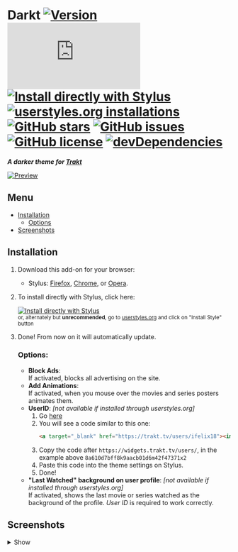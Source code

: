 # Darkt [![Version][version]][1] [![Size][size]][1] [![Install directly with Stylus][stylus]][2] [![userstyles.org installations][userstyles]][3] [![GitHub stars][stars]][4] [![GitHub issues][issues]][5] [![GitHub license][license]][6] [![devDependencies][devdependencies]][7]
**_A darker theme for [Trakt]_**

[![Preview]][Screenshots]

## Menu
* [Installation]
    * [Options]
* [Screenshots]

## Installation
1. Download this add-on for your browser:
    * Stylus: [Firefox], [Chrome], or [Opera].
2. To install directly with Stylus, click here:</br>

    [![Install directly with Stylus][Darkt]][2]</br>
    <sub>or, alternately but **unrecommended**, go to [userstyles.org][3] and click on "Install Style" button</sub>
3. Done! From now on it will automatically update.

    ### Options:
    * **Block Ads**:</br>
        If activated, blocks all advertising on the site.
    * **Add Animations**:</br>
        If activated, when you mouse over the movies and series posters animates them.
    * **UserID**: *[not available if installed through userstyles.<span></span>org]*</br>
        1. Go [here][8]
        2. You will see a code similar to this one:
            ```html
            <a target="_blank" href="https://trakt.tv/users/ifelix18"><img width="500" height="40" alt="iFelix18" src="https://widgets.trakt.tv/users/8a610d7bff8k9aacb01d6m42f47371x2/watched/thin@2x.jpg" /></a>
            ```
        3. Copy the code after `https://widgets.trakt.tv/users/`, in the example above `8a610d7bff8k9aacb01d6m42f47371x2`
        4. Paste this code into the theme settings on Stylus.
        5. Done!
    * **"Last Watched" background on user profile**: *[not available if installed through userstyles.<span></span>org]*</br>
        If activated, shows the last movie or series watched as the background of the profile. *User ID* is required to work correctly.

## Screenshots
<details><summary>Show</summary>

[![Dashboard]][Screenshots]

[![Movies]][Screenshots]

[![Series]][Screenshots]
</details>

[version]: https://flat.badgen.net/badge/version/3.0.0/ED1C24
[1]: #
[size]: https://flat.badgen.net/badgesize/normal/iFelix18/Darkt/master/darkt.user.css
[stylus]: https://flat.badgen.net/badge/install%20directly%20with/Stylus/00ADAD "Click here!"
[2]: https://raw.githubusercontent.com/iFelix18/Darkt/master/darkt.user.css
[userstyles]: https://flat.badgen.net/runkit/darkt-downloads-uwi9p1h6k5p3
[3]: https://userstyles.org/styles/148514/darkt-a-darker-theme-for-trakt
[stars]: https://flat.badgen.net/github/stars/iFelix18/Darkt
[4]: https://github.com/iFelix18/Darkt/stargazers
[issues]: https://flat.badgen.net/github/open-issues/iFelix18/Darkt
[5]: https://github.com/iFelix18/Darkt/issues
[license]: https://flat.badgen.net/github/license/iFelix18/Darkt
[6]: https://creativecommons.org/licenses/by-sa/4.0/
[devdependencies]: https://flat.badgen.net/david/dev/iFelix18/Darkt
[7]: https://david-dm.org/iFelix18/Darkt?type=dev

[Trakt]: https://trakt.tv

[Preview]: https://i.imgur.com/jYMxfKZ.png "Click to see more screenshots"

[Installation]: README.md#installation
[Options]: README.md#options
[Screenshots]: README.md#screenshots

[Firefox]: https://addons.mozilla.org/firefox/addon/styl-us/
[Chrome]: https://chrome.google.com/webstore/detail/clngdbkpkpeebahjckkjfobafhncgmne
[Opera]: https://addons.opera.com/extensions/details/stylus/

[Darkt]: https://flat.badgen.net/badge/Darkt/install/00ADAD "Click here!"

[8]: https://trakt.tv/widgets/watched

[Dashboard]: https://i.imgur.com/ms58jKT.png "Dashboard"
[Movies]: https://i.imgur.com/Mqmkcef.png "Movies"
[Series]: https://i.imgur.com/SE9EVV0.png "Series"
